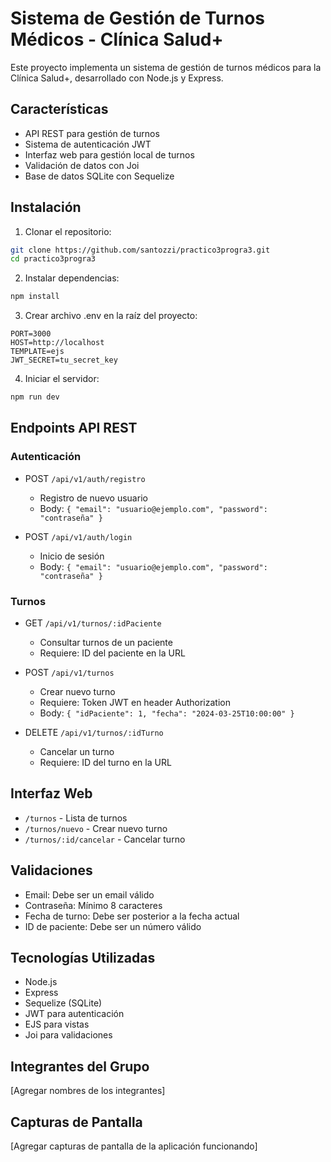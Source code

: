 # Sistema de Gestión de Turnos Médicos - Clínica Salud+

Este proyecto implementa un sistema de gestión de turnos médicos para la Clínica Salud+, desarrollado con Node.js y Express.

## Características

- API REST para gestión de turnos
- Sistema de autenticación JWT
- Interfaz web para gestión local de turnos
- Validación de datos con Joi
- Base de datos SQLite con Sequelize

## Instalación

1. Clonar el repositorio:
```bash
git clone https://github.com/santozzi/practico3progra3.git
cd practico3progra3
```

2. Instalar dependencias:
```bash
npm install
```

3. Crear archivo .env en la raíz del proyecto:
```
PORT=3000
HOST=http://localhost
TEMPLATE=ejs
JWT_SECRET=tu_secret_key
```

4. Iniciar el servidor:
```bash
npm run dev
```

## Endpoints API REST

### Autenticación

- POST `/api/v1/auth/registro`
  - Registro de nuevo usuario
  - Body: `{ "email": "usuario@ejemplo.com", "password": "contraseña" }`

- POST `/api/v1/auth/login`
  - Inicio de sesión
  - Body: `{ "email": "usuario@ejemplo.com", "password": "contraseña" }`

### Turnos

- GET `/api/v1/turnos/:idPaciente`
  - Consultar turnos de un paciente
  - Requiere: ID del paciente en la URL

- POST `/api/v1/turnos`
  - Crear nuevo turno
  - Requiere: Token JWT en header Authorization
  - Body: `{ "idPaciente": 1, "fecha": "2024-03-25T10:00:00" }`

- DELETE `/api/v1/turnos/:idTurno`
  - Cancelar un turno
  - Requiere: ID del turno en la URL

## Interfaz Web

- `/turnos` - Lista de turnos
- `/turnos/nuevo` - Crear nuevo turno
- `/turnos/:id/cancelar` - Cancelar turno

## Validaciones

- Email: Debe ser un email válido
- Contraseña: Mínimo 8 caracteres
- Fecha de turno: Debe ser posterior a la fecha actual
- ID de paciente: Debe ser un número válido

## Tecnologías Utilizadas

- Node.js
- Express
- Sequelize (SQLite)
- JWT para autenticación
- EJS para vistas
- Joi para validaciones

## Integrantes del Grupo

[Agregar nombres de los integrantes]

## Capturas de Pantalla

[Agregar capturas de pantalla de la aplicación funcionando] 